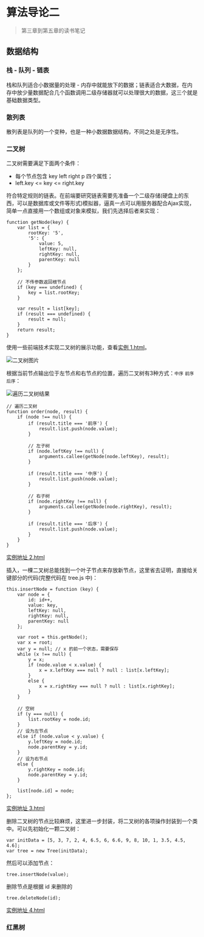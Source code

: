 # 算法导论二

> 第三章到第五章的读书笔记

## 数据结构

### 栈 - 队列 - 链表

栈和队列适合小数据量的处理 - 内存中就能放下的数据；链表适合大数据，在内存中放少量数据配合几个函数调用二级存储器就可以处理很大的数据，这三个就是基础数据类型。

### 散列表

散列表是队列的一个变种，也是一种小数据数据结构，不同之处是无序性。

### 二叉树

二叉树需要满足下面两个条件：
- 每个节点包含 key left right p 四个属性；
- left.key <= key <= right.key

符合特定规则的链表。在前端要研究链表需要先准备一个二级存储(硬盘上的东西，可以是数据库或文件等形式)模拟器，逼真一点可以用服务器配合Ajax实现，简单一点直接用一个数组或对象来模拟，我们先选择后者来实现：

    function getNode(key) {
        var list = {
            rootKey: '5',
            '5': {
                value: 5,
                leftKey: null,
                rightKey: null,
                parentKey: null
            }
        };

        // 不传参数返回根节点
        if (key === undefined) {
            key = list.rootKey;
        }

        var result = list[key];
        if (result === undefined) {
            result = null;
        }
        return result;
    }

使用一些前端技术实现二叉树的展示功能，查看[实例 1.html](/articles/algorithms-2/demo/1.html)。

![二叉树图片](/articles/algorithms-2/demo/1.png)

根据当前节点输出位于左节点和右节点的位置，遍历二叉树有3种方式：`中序` `前序` `后序`：

![遍历二叉树结果](/articles/algorithms-2/demo/2.png)

    // 遍历二叉树
    function order(node, result) {
        if (node !== null) {
            if (result.title === '前序') {
                result.list.push(node.value);
            }
            
            // 左子树
            if (node.leftKey !== null) {
                arguments.callee(getNode(node.leftKey), result);
            }
            
            if (result.title === '中序') {
                result.list.push(node.value);
            }

            // 右子树
            if (node.rightKey !== null) {
                arguments.callee(getNode(node.rightKey), result);
            }
            
            if (result.title === '后序') {
                result.list.push(node.value);
            }
        }
    }

[实例地址 2.html](/articles/algorithms-2/demo/2.html)

插入，一棵二叉树总能找到一个叶子节点来存放新节点，这里省去证明，直接给关键部分的代码(完整代码在 tree.js 中)：

    this.insertNode = function (key) {
        var node = {
            id: id++,
            value: key,
            leftKey: null,
            rightKey: null,
            parentKey: null
        };

        var root = this.getNode();
        var x = root;
        var y = null; // x 的前一个状态，需要保存
        while (x !== null) {
            y = x;
            if (node.value < x.value) {
                x = x.leftKey === null ? null : list[x.leftKey];
            }
            else {
                x = x.rightKey === null ? null : list[x.rightKey];
            }
        }

        // 空树
        if (y === null) {
            list.rootKey = node.id;
        }
        // 设为左节点
        else if (node.value < y.value) {
            y.leftKey = node.id;
            node.parentKey = y.id;
        }
        // 设为右节点
        else {
            y.rightKey = node.id;
            node.parentKey = y.id;
        }

        list[node.id] = node;
    };

[实例地址 3.html](/articles/algorithms-2/demo/3.html)

删除二叉树的节点比较麻烦，这里进一步封装，将二叉树的各项操作封装到一个类中。可以先初始化一颗二叉树：

    var initData = [5, 3, 7, 2, 4, 6.5, 6, 6.6, 9, 8, 10, 1, 3.5, 4.5, 4.6];
    var tree = new Tree(initData);

然后可以添加节点：
    
    tree.insertNode(value);

删除节点是根据 id 来删除的
    
    tree.deleteNode(id);

[实例地址 4.html](/articles/algorithms-2/demo/4.html)

### 红黑树
    
    